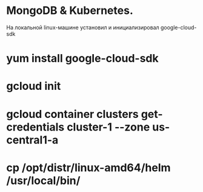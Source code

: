 # MongoDB & Kubernetes.

На локальной linux-машине установил и инициализировал google-cloud-sdk
# yum install google-cloud-sdk
# gcloud init
# gcloud container clusters get-credentials cluster-1 --zone us-central1-a
# cp /opt/distr/linux-amd64/helm /usr/local/bin/
